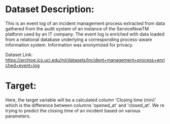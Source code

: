 # Dataset Description:
This is an event log of an incident management process extracted from data gathered from the audit system of an instance of the ServiceNowTM platform used by an IT company. The event log is enriched with data loaded from a relational database underlying a corresponding process-aware information system. Information was anonymized for privacy.

Dataset Link: https://archive.ics.uci.edu/ml/datasets/Incident+management+process+enriched+event+log

# Target:
Here, the target variable will be a calculated column 'Closing time (min)' which is the difference between columns 'opened_at' and 'closed_at'. We re trying to predict the closing time of an incident based on various parameters.

